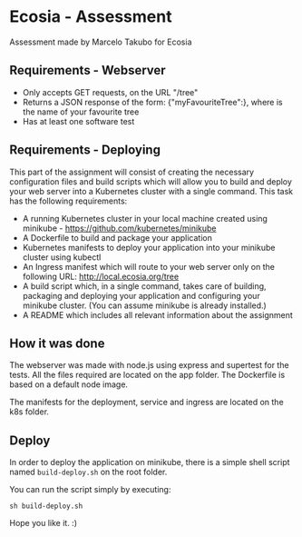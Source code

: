 # Ecosia - Assessment

Assessment made by Marcelo Takubo for Ecosia



## Requirements - Webserver

- Only accepts GET requests, on the URL "/tree"
- Returns a JSON response of the form: {"myFavouriteTree":<NAME>}, where <NAME> is the name of your favourite tree
- Has at least one software test

## Requirements - Deploying

This part of the assignment will consist of creating the necessary configuration files and build scripts which will allow you to build and deploy your web server into a Kubernetes cluster with a single command. This task has the following requirements:

- A running Kubernetes cluster in your local machine created using minikube - https://github.com/kubernetes/minikube
- A Dockerfile to build and package your application
- Kubernetes manifests to deploy your application into your minikube cluster using kubectl
- An Ingress manifest which will route to your web server only on the following URL: http://local.ecosia.org/tree
- A build script which, in a single command, takes care of building, packaging and deploying your application and configuring your minikube cluster. (You can assume minikube is already installed.)
- A README which includes all relevant information about the assignment

## How it was done

The webserver was made with node.js using express and supertest for the tests. All the files required are located on the app folder. The Dockerfile is based on a default node image.

The manifests for the deployment, service and ingress are located on the k8s folder.

## Deploy

In order to deploy the application on minikube, there is a simple shell script named `build-deploy.sh` on the root folder.

You can run the script simply by executing:

`sh build-deploy.sh`

Hope you like it. :)
